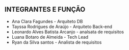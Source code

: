INTEGRANTES E FUNÇÃO
--------------------

- Ana Clara Fagundes - Arquiteto DB </br>
- Tayssa Rodrigues de Araújo - Arquiteto Back-end </br>
- Leonardo Alves Batista Arcanjo - analsata de requisitos </br>
- Luana Botaro de Almeida - Tech Lead </br>
- Ryan da Silva santos - Analista de requisitos

